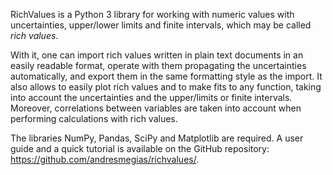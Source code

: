 RichValues is a Python 3 library for working with numeric values with uncertainties, upper/lower limits and finite intervals, which may be called _rich values_.

With it, one can import rich values written in plain text documents in an easily readable format, operate with them propagating the uncertainties automatically, and export them in the same formatting style as the import. It also allows to easily plot rich values and to make fits to any function, taking into account the uncertainties and the upper/limits or finite intervals. Moreover, correlations between variables are taken into account when performing calculations with rich values.

The libraries NumPy, Pandas, SciPy and Matplotlib are required. A user guide and a quick tutorial is available on the GitHub repository: https://github.com/andresmegias/richvalues/.
